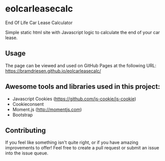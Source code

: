 # eolcarleasecalc
End Of Life Car Lease Calculator

Simple static html site with Javascript logic to calculate the end of your car lease.

## Usage

The page can be viewed and used on GitHub Pages at the following URL: https://bramdriesen.github.io/eolcarleasecalc/

## Awesome tools and libraries used in this project:
- Javascript Cookies (https://github.com/js-cookie/js-cookie)
- Cookieconsent
- Moment.js (http://momentjs.com)
- Bootstrap

## Contributing
If you feel like something isn't quite right, or if you have amazing improvements to offer! Feel free to create a pull request or submit an issue into the issue queue.